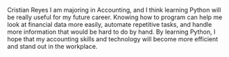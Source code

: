 Cristian Reyes
I am majoring in Accounting, and I think learning Python will be really useful for my future career. Knowing how to program can help me look at financial data more easily, automate repetitive tasks, and handle more information that would be hard to do by hand. By learning Python, I hope that my accounting skills and technology will become more efficient and stand out in the workplace.
